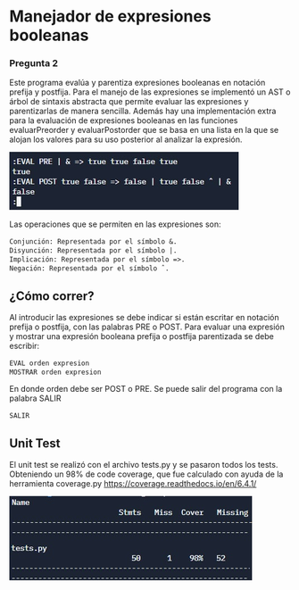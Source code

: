 # Manejador de expresiones booleanas
### Pregunta 2
Este programa evalúa y parentiza expresiones booleanas en notación prefija y postfija. Para el manejo de las expresiones se implementó un AST o árbol de sintaxis abstracta que permite evaluar las expresiones y parentizarlas de manera sencilla. Además hay una implementación extra para la evaluación de expresiones booleanas en las funciones evaluarPreorder y evaluarPostorder que se basa en una lista en la que se alojan los valores para su uso posterior al analizar la expresión.

<img src="programa.jpg" alt="running"/>


Las operaciones que se permiten en las expresiones son:

    Conjunción: Representada por el símbolo &.
    Disyunción: Representada por el símbolo |.
    Implicación: Representada por el símbolo =>.
    Negación: Representada por el símbolo ˆ.

## ¿Cómo correr?
Al introducir las expresiones se debe indicar si están escritar en notación prefija o postfija, con las palabras PRE o POST. Para evaluar una expresión y mostrar una expresión booleana prefija o postfija parentizada se debe escribir:

    EVAL orden expresion
    MOSTRAR orden expresion
    
En donde orden debe ser POST o PRE.
Se puede salir del programa con la palabra SALIR

    SALIR
    
## Unit Test
El unit test se realizó con el archivo tests.py y se pasaron todos los tests. Obteniendo un 98% de code coverage, que fue calculado con ayuda de la herramienta coverage.py https://coverage.readthedocs.io/en/6.4.1/

<img src="coverageBool.jpg" alt="tests"/>

    
  
